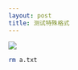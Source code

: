 ```yaml
---
layout: post
title: 测试特殊格式
---
```

![](https://cdn.nlark.com/yuque/__latex/83fc828389071f41702d7cf621871a06.svg#card=math&code=lim_1%3D2%2B2&height=16&width=82)<br />

```bash
rm a.txt

```

